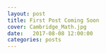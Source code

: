 ```yaml
---
layout: post
title: First Post Coming Soon
cover: Cambridge_Math.jpg
date:   2017-08-08 12:00:00
categories: posts
---
```


